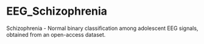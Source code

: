 # EEG_Schizophrenia
 Schizophrenia - Normal binary classification among adolescent EEG signals, obtained from an open-access dataset.

